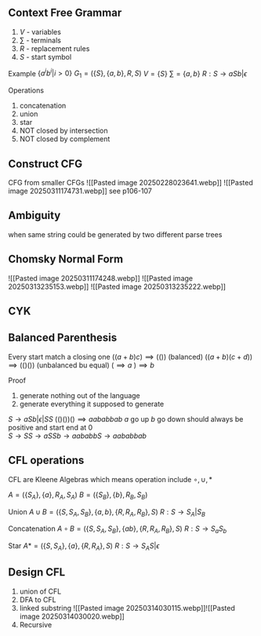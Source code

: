 
## Context Free Grammar
1. $V$ - variables
2. $\sum$ - terminals
3. $R$ - replacement rules
4. $S$ - start symbol

Example 
$\{ a^{i}b^{i} |i>0\}$ 
$G_{1}=(\{ S \},\{ a,b \},R,S)$ 
$V= \{ S \}$
$\sum=\{ a,b \}$
$R:S\to aSb|\epsilon$ 

Operations
1. concatenation
2. union
3. star
4. NOT closed by intersection
5. NOT closed by complement 

## Construct CFG
CFG from smaller CFGs
![[Pasted image 20250228023641.webp]]
![[Pasted image 20250311174731.webp]]
see p106-107
## Ambiguity
when same string could be generated by two different parse trees
## Chomsky Normal Form
![[Pasted image 20250311174248.webp]]
![[Pasted image 20250313235153.webp]]
![[Pasted image 20250313235222.webp]]
## CYK

## Balanced Parenthesis 
Every start match a closing one
$((a+b)c) \implies (())$  (balanced)
$((a+b)(c+d))\implies (()())$  (unbalanced bu equal)
$( \implies a$ 
$) \implies b$ 

Proof
1. generate nothing out of the language
2. generate everything it supposed to generate

$S \to aSb|\epsilon |SS$ 
$(()())() \implies aababbab$ 
$a$ go up $b$ go down should always be positive and start end at 0   
$S \to SS\to aSSb \to aababbS \to aababbab$ 

## CFL operations
CFL are Kleene Algebras
which means operation include $\circ,\cup,*$ 

$A=(\{ S_{A} \},\{ a \},R_{A},S_{A})$ 
$B=(\{ S_{B} \},\{ b \},R_{B},S_{B})$ 

Union
$A\cup B=(\{ S,S_{A},S_{B} \},\{ a,b \},\{ R,R_{A},R_{B} \},S)$ 
$R:S\to S_{A}|S_{B}$ 

Concatenation
$A\circ B=(\{ S,S_{A},S_{B} \},\{ ab \},\{ R,R_{A},R_{B} \},S)$ 
$R:S\to S_{a}S_{b}$ 

Star
$A*=(\{ S,S_{A} \},\{ a \},\{ R,R_{A} \},S)$ 
$R:S \to S_{A}S|\epsilon$ 

## Design CFL
1. union of CFL
2. DFA to CFL
3. linked substring 
	![[Pasted image 20250314030115.webp]]![[Pasted image 20250314030020.webp]]
4. Recursive